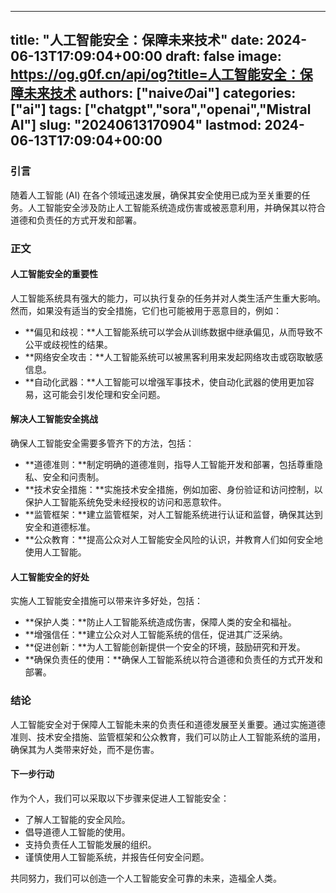 
---
title: "人工智能安全：保障未来技术"
date: 2024-06-13T17:09:04+00:00
draft: false
image: https://og.g0f.cn/api/og?title=人工智能安全：保障未来技术
authors: ["naiveのai"]
categories: ["ai"]
tags: ["chatgpt","sora","openai","Mistral AI"]
slug: "20240613170904"
lastmod: 2024-06-13T17:09:04+00:00
---
### 引言

随着人工智能 (AI) 在各个领域迅速发展，确保其安全使用已成为至关重要的任务。人工智能安全涉及防止人工智能系统造成伤害或被恶意利用，并确保其以符合道德和负责任的方式开发和部署。

### 正文

#### 人工智能安全的重要性

人工智能系统具有强大的能力，可以执行复杂的任务并对人类生活产生重大影响。然而，如果没有适当的安全措施，它们也可能被用于恶意目的，例如：

* **偏见和歧视：**人工智能系统可以学会从训练数据中继承偏见，从而导致不公平或歧视性的结果。
* **网络安全攻击：**人工智能系统可以被黑客利用来发起网络攻击或窃取敏感信息。
* **自动化武器：**人工智能可以增强军事技术，使自动化武器的使用更加容易，这可能会引发伦理和安全问题。

#### 解决人工智能安全挑战

确保人工智能安全需要多管齐下的方法，包括：

* **道德准则：**制定明确的道德准则，指导人工智能开发和部署，包括尊重隐私、安全和问责制。
* **技术安全措施：**实施技术安全措施，例如加密、身份验证和访问控制，以保护人工智能系统免受未经授权的访问和恶意软件。
* **监管框架：**建立监管框架，对人工智能系统进行认证和监督，确保其达到安全和道德标准。
* **公众教育：**提高公众对人工智能安全风险的认识，并教育人们如何安全地使用人工智能。

#### 人工智能安全的好处

实施人工智能安全措施可以带来许多好处，包括：

* **保护人类：**防止人工智能系统造成伤害，保障人类的安全和福祉。
* **增强信任：**建立公众对人工智能系统的信任，促进其广泛采纳。
* **促进创新：**为人工智能创新提供一个安全的环境，鼓励研究和开发。
* **确保负责任的使用：**确保人工智能系统以符合道德和负责任的方式开发和部署。

### 结论

人工智能安全对于保障人工智能未来的负责任和道德发展至关重要。通过实施道德准则、技术安全措施、监管框架和公众教育，我们可以防止人工智能系统的滥用，确保其为人类带来好处，而不是伤害。

#### 下一步行动

作为个人，我们可以采取以下步骤来促进人工智能安全：

* 了解人工智能的安全风险。
* 倡导道德人工智能的使用。
* 支持负责任人工智能发展的组织。
* 谨慎使用人工智能系统，并报告任何安全问题。

共同努力，我们可以创造一个人工智能安全可靠的未来，造福全人类。